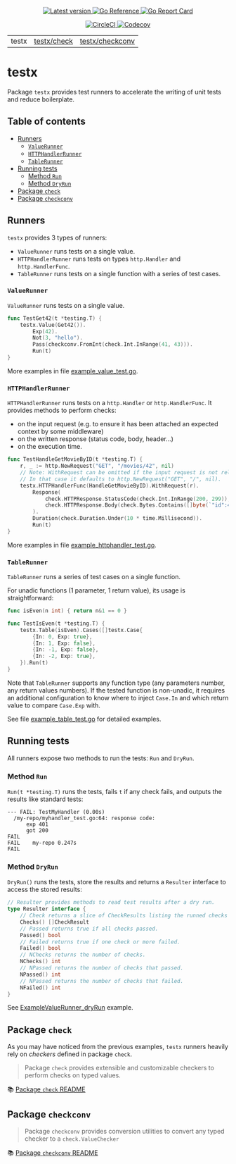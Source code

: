 <p align="center">    
  <a href="https://github.com/drykit-go/testx/releases">
    <img alt="Latest version" src="https://img.shields.io/github/v/tag/drykit-go/testx?label=release">
  </a>
  <a href="https://pkg.go.dev/github.com/drykit-go/testx">
    <img alt="Go Reference" src="https://pkg.go.dev/badge/github.com/drykit-go/testx.svg" />
  </a>
  <a href="https://goreportcard.com/report/github.com/drykit-go/testx">
    <img alt="Go Report Card" src="https://goreportcard.com/badge/github.com/drykit-go/testx" />
  </a>
</p>
<p align="center">
  <a href="https://circleci.com/gh/circleci/circleci-docs">
    <img alt="CircleCI" src="https://circleci.com/gh/circleci/circleci-docs.svg?style=shield" />
  </a>
  <a href="https://codecov.io/gh/drykit-go/testx">
    <img alt="Codecov" src="https://codecov.io/gh/drykit-go/testx/branch/main/graph/badge.svg?token=XZRUXJDFJE"/>
  </a>
</p>

<table align="center">
	<tr>
		<td>testx</td>
		<td><a href="./check/README.md">testx/check</a></td>
		<td><a href="./checkconv/README.md">testx/checkconv</a></td>
	</tr>
</table>

# testx

Package `testx` provides test runners to accelerate the writing
of unit tests and reduce boilerplate.

## Table of contents

- [Runners](#runners)
  - [`ValueRunner`](#valuerunner)
  - [`HTTPHandlerRunner`](#httphandlerrunner)
  - [`TableRunner`](#tablerunner)
- [Running tests](#running-tests)
  - [Method `Run`](#method-run)
  - [Method `DryRun`](#method-dryrun)
- [Package `check`](#package-check)
- [Package `checkconv`](#package-checkconv)

## Runners

`testx` provides 3 types of runners:

- `ValueRunner` runs tests on a single value.
- `HTTPHandlerRunner` runs tests on types `http.Handler` and `http.HandlerFunc`.
- `TableRunner` runs tests on a single function with a series of test cases.

### `ValueRunner`

`ValueRunner` runs tests on a single value.

```go
func TestGet42(t *testing.T) {
    testx.Value(Get42()).
        Exp(42).
        Not(3, "hello").
        Pass(checkconv.FromInt(check.Int.InRange(41, 43))).
        Run(t)
}
```

More examples in file [example_value_test.go](./example_value_test.go).

### `HTTPHandlerRunner`

`HTTPHandlerRunner` runs tests on a `http.Handler` or `http.HandlerFunc`.
It provides methods to perform checks:
- on the input request (e.g. to ensure it has been attached an expected context
  by some middleware)
- on the written response (status code, body, header...)
- on the execution time.

```go
func TestHandleGetMovieByID(t *testing.T) {
    r, _ := http.NewRequest("GET", "/movies/42", nil)
    // Note: WithRequest can be omitted if the input request is not relevant.
    // In that case it defaults to http.NewRequest("GET", "/", nil).
    testx.HTTPHandlerFunc(HandleGetMovieByID).WithRequest(r).
        Response(
            check.HTTPResponse.StatusCode(check.Int.InRange(200, 299)),
            check.HTTPResponse.Body(check.Bytes.Contains([]byte(`"id":42`))),
        ).
        Duration(check.Duration.Under(10 * time.Millisecond)).
        Run(t)
}
```

More examples in file [example_httphandler_test.go](./example_httphandler_test.go).

### `TableRunner`

`TableRunner` runs a series of test cases on a single function.

For unadic functions (1 parameter, 1 return value), its usage is straightforward:

```go
func isEven(n int) { return n&1 == 0 }

func TestIsEven(t *testing.T) {
    testx.Table(isEven).Cases([]testx.Case{
        {In: 0, Exp: true},
        {In: 1, Exp: false},
        {In: -1, Exp: false},
        {In: -2, Exp: true},
    }).Run(t)
}
```

Note that `TableRunner` supports any function type (any parameters number,
any return values numbers). If the tested function is non-unadic, it requires
an additional configuration to know where to inject `Case.In` and which
return value to compare `Case.Exp` with.

See file [example_table_test.go](./example_table_test.go) for detailed examples.

## Running tests

All runners expose two methods to run the tests: `Run` and `DryRun`.

### Method `Run`

`Run(t *testing.T)` runs the tests, fails `t` if any check fails,
and outputs the results like standard tests:

```
--- FAIL: TestMyHandler (0.00s)
  /my-repo/myhandler_test.go:64: response code:
      exp 401
      got 200
FAIL
FAIL	my-repo	0.247s
FAIL
```

### Method `DryRun`

`DryRun()` runs the tests, store the results and returns a `Resulter` interface
to access the stored results:

```go
// Resulter provides methods to read test results after a dry run.
type Resulter interface {
    // Check returns a slice of CheckResults listing the runned checks
    Checks() []CheckResult
    // Passed returns true if all checks passed.
    Passed() bool
    // Failed returns true if one check or more failed.
    Failed() bool
    // NChecks returns the number of checks.
    NChecks() int
    // NPassed returns the number of checks that passed.
    NPassed() int
    // NPassed returns the number of checks that failed.
    NFailed() int
}
```

See [ExampleValueRunner_dryRun](./example_value_test.go) example.

## Package `check`

As you may have noticed from the previous examples, `testx` runners heavily
rely on _checkers_ defined in package `check`.

> Package `check` provides extensible and customizable checkers to perform checks on typed values.

📚 [Package `check` README](./check/README.md)

## Package `checkconv`

> Package `checkconv` provides conversion utilities to convert any typed checker to a `check.ValueChecker`

📚 [Package `checkconv` README](./checkconv/README.md)
